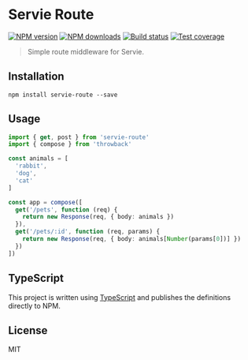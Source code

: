 # Servie Route

[![NPM version][npm-image]][npm-url]
[![NPM downloads][downloads-image]][downloads-url]
[![Build status][travis-image]][travis-url]
[![Test coverage][coveralls-image]][coveralls-url]

> Simple route middleware for Servie.

## Installation

```
npm install servie-route --save
```

## Usage

```ts
import { get, post } from 'servie-route'
import { compose } from 'throwback'

const animals = [
  'rabbit',
  'dog',
  'cat'
]

const app = compose([
  get('/pets', function (req) {
    return new Response(req, { body: animals })
  }),
  get('/pets/:id', function (req, params) {
    return new Response(req, { body: animals[Number(params[0])] })
  })
])
```

## TypeScript

This project is written using [TypeScript](https://github.com/Microsoft/TypeScript) and publishes the definitions directly to NPM.

## License

MIT

[npm-image]: https://img.shields.io/npm/v/servie-route.svg?style=flat
[npm-url]: https://npmjs.org/package/servie-route
[downloads-image]: https://img.shields.io/npm/dm/servie-route.svg?style=flat
[downloads-url]: https://npmjs.org/package/servie-route
[travis-image]: https://img.shields.io/travis/blakeembrey/node-servie-route.svg?style=flat
[travis-url]: https://travis-ci.org/blakeembrey/node-servie-route
[coveralls-image]: https://img.shields.io/coveralls/blakeembrey/node-servie-route.svg?style=flat
[coveralls-url]: https://coveralls.io/r/blakeembrey/node-servie-route?branch=master
